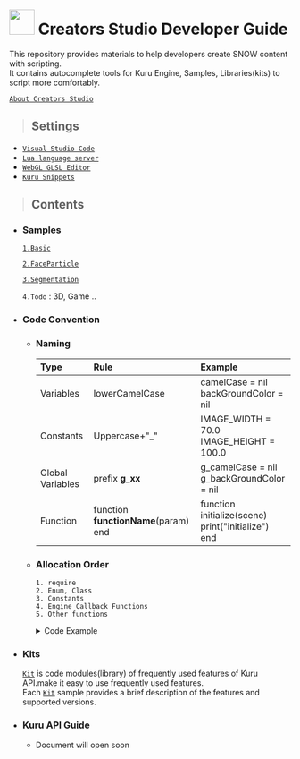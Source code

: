 <h1 display="inline-block"> <img display="inline-block" height="45" src="https://avatars.githubusercontent.com/u/80811212?v=4"> Creators Studio  Developer Guide</h1>

This repository provides materials to help developers create SNOW content with scripting.   
It contains autocomplete tools for Kuru Engine, Samples, Libraries(kits) to script more comfortably.  

[`About Creators Studio`](http://creatorsstudio.snow.me/)

>## Settings
- [`Visual Studio Code`](https://code.visualstudio.com/)
- [`Lua language server`](https://marketplace.visualstudio.com/items?itemName=sumneko.lua)
- [`WebGL GLSL Editor`](https://marketplace.visualstudio.com/items?itemName=raczzalan.webgl-glsl-editor)  
- [`Kuru Snippets`](../tools)

>## Contents

* ### Samples
  [`1.Basic`](Samples/01_basic)

  [`2.FaceParticle`](Samples/02_faceparticle)

  [`3.Segmentation`](Samples/03_segmentation)

  `4.Todo` : 3D, Game .. 

* ### Code Convention
  * ### Naming  
     |Type|Rule|Example|
     |:-|:-|:-|
     |Variables|lowerCamelCase|camelCase = nil<br>backGroundColor = nil|
     |Constants|Uppercase+"_"|IMAGE_WIDTH = 70.0<br>IMAGE_HEIGHT = 100.0|
     |Global Variables|prefix **g_xx**|g_camelCase = nil<br>g_backGroundColor = nil|
     |Function|function **functionName**(param)<br>end|function initialize(scene)<br>print("initialize")<br>end|

  
  * ### Allocation Order
    `1. require`  
    `2. Enum, Class`  
    `3. Constants`  
    `4. Engine Callback Functions`  
    `5. Other functions`  

    <details>  
    <summary>Code Example</summary>  

    ```lua
    --1. require
    require "KuruNodeKit/KuruNodeKit.lua"

    --2. Enum, Class
    GameState = {
    READY = 1,
    READY_TO_START = 2,
    PLAYING = 3,
    FAIL = 4,
    SUCCESS = 5
    }

    Game = {
    scene = nil,
    state = GameState.READY,
    score = 0,
    }

    --3. Constants
    MAX_COUNT = 3

    --4. Engine Callback Functions
    function initialize(scene)
      print("initialize")
    end


    function frameReady(scene)
      print("frameReady")
    end

    function finalize(scene)
      print("finalize")
    end

    --5. Other Functions
    function myFunction()
      print("myFunction")
    end
    ```
    </details>

* ### Kits
  [`Kit`](Libraries) is code modules(library) of frequently used features of Kuru API.make it easy to use frequently used features.  
  Each [`Kit`](Libraries) sample provides a brief description of the features and supported versions.

* ### Kuru API Guide
  - Document will open soon